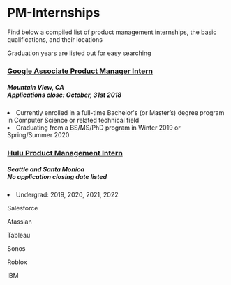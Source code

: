 # PM-Internships
Find below a compiled list of product management internships, the basic qualifications, and their locations

Graduation years are listed out for easy searching

### [Google Associate Product Manager Intern](https://careers.google.com/jobs#!t=jo&jid=/company/associate-product-manager-intern-summer-1600-amphitheatre-pkwy-mountain-view-ca-4156080579)
##### Mountain View, CA       <br> Applications close: October, 31st 2018

<li>Currently enrolled in a full-time Bachelor's (or Master’s) degree program in Computer Science or related technical field </li>

<li>Graduating from a BS/MS/PhD program in Winter 2019 or Spring/Summer 2020 </li>



### [Hulu Product Management Intern](https://careers.google.com/jobs#!t=jo&jid=/company/associate-product-manager-intern-summer-1600-amphitheatre-pkwy-mountain-view-ca-4156080579)
##### Seattle and Santa Monica       <br> No application closing date listed

<li>Undergrad: 2019, 2020, 2021, 2022</li>



Salesforce

Atassian

Tableau

Sonos

Roblox

IBM
